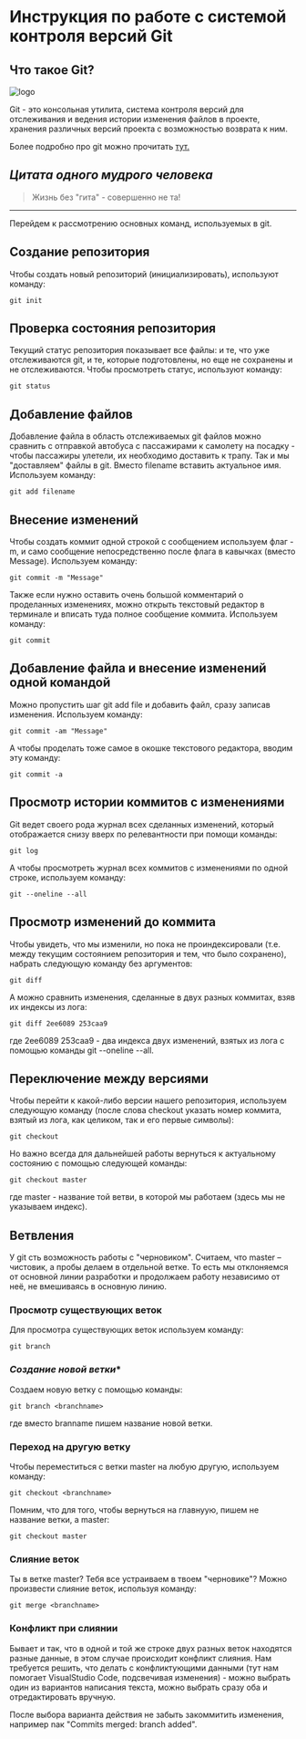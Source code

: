 # **Инструкция по работе с системой контроля версий Git**

## **Что такое Git?**

![logo](Git-logo.png)

Git - это консольная утилита, система контроля версий для отслеживания и ведения истории изменения файлов в проекте, хранения различных версий проекта с возможностью возврата к ним.

Более подробно про git можно прочитать [тут.](https://habr.com/ru/post/541258/)

## *Цитата одного мудрого человека*

> Жизнь без "гита" - совершенно не та!

---
Перейдем к рассмотрению основных команд, используемых в git.

## **Создание репозитория**

Чтобы создать новый репозиторий (инициализировать), используют команду:

    git init

## **Проверка состояния репозитория**

Текущий статус репозитория показывает все файлы: и те, что уже отслеживаются git, и те, которые подготовлены, но еще не сохранены и не отслеживаются. Чтобы просмотреть статус, используют команду:

    git status

## **Добавление файлов**

Добавление файла в область отслеживаемых git файлов можно сравнить с отправкой автобуса с пассажирами к самолету на посадку - чтобы пассажиры улетели, их необходимо доставить к трапу. Так и мы "доставляем" файлы в git. Вместо filename вставить актуальное имя. Используем команду: 

    git add filename

## **Внесение изменений**

Чтобы создать коммит одной строкой с сообщением используем флаг -m, и само сообщение непосредственно после флага в кавычках (вместо Message). Используем команду: 

    git commit -m "Message"

Также если нужно оставить очень большой комментарий о проделанных изменениях, можно открыть текстовый редактор в терминале и вписать туда полное сообщение коммита. Используем команду:

    git commit

## **Добавление файла и внесение изменений одной командой**

Можно пропустить шаг git add file и добавить файл, сразу записав изменения. Используем команду:

    git commit -am "Message"

А чтобы проделать тоже самое в окошке текстового редактора, вводим эту команду:

    git commit -a

## **Просмотр истории коммитов с изменениями**

Git ведет своего рода журнал всех сделанных изменений, который отображается снизу вверх по релевантности при помощи команды:

    git log

А чтобы просмотреть журнал всех коммитов с изменениями по одной строке, используем команду:

    git --oneline --all

## **Просмотр изменений до коммита**

Чтобы увидеть, что мы изменили, но пока не проиндексировали (т.е. между текущим состоянием репозитория и тем, что было сохранено), набрать следующую команду без аргументов:

    git diff

А можно сравнить изменения, сделанные в двух разных коммитах, взяв их индексы из лога:

    git diff 2ee6089 253caa9

где 2ee6089 253caa9 - два индекса двух изменений, взятых из лога с помощью команды git --oneline --all.

## **Переключение между версиями**

Чтобы перейти к какой-либо версии нашего репозитория, используем следующую команду (после слова checkout указать номер коммита, взятый из лога, как целиком, так и его первые символы):

    git checkout

Но важно всегда для дальнейшей работы вернуться к актуальному состоянию с помощью следующей команды:

    git checkout master

где master - название той ветви, в которой мы работаем (здесь мы не указываем индекс).

## **Ветвления**

У git сть возможность работы с "черновиком". Считаем, что master – чистовик, а 
пробы делаем в отдельной ветке. То есть мы отклоняемся от основной линии разработки и продолжаем работу независимо от неё, не вмешиваясь в основную линию.

### **Просмотр существующих веток**

Для просмотра существующих веток используем команду:

    git branch

### *Создание новой ветки**

Создаем новую ветку с помощью команды:

    git branch <branchname>

где вместо branname пишем название новой ветки.

### **Переход на другую ветку**

Чтобы переместиться с ветки master на любую другую, используем команду:

    git checkout <branchname>

Помним, что для того, чтобы вернуться на главнуую, пишем не название ветки, а master: 

    git checkout master

### **Слияние веток**

Ты в ветке master? Тебя все устраиваем в твоем "черновике"? Можно произвести слияние веток, используя команду:

    git merge <branchname>

### **Конфликт при слиянии**

Бывает и так, что в одной и той же строке двух разных веток находятся разные данные, в этом случае происходит конфликт слияния. Нам требуется решить, что делать с конфликтующими данными (тут нам помогает VisualStudio Code, подсвечивая изменения) - можно выбрать один из вариантов написания текста, можно выбрать сразу оба и отредактировать вручную.

После выбора варианта действия не забыть закоммитить изменения, например nак "Commits merged: branch added".
